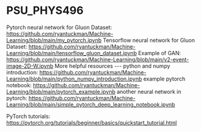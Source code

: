# PSU_PHYS496

Pytorch neural network for Gluon Dataset: https://github.com/ryantuckman/Machine-Learning/blob/main/my_pytorch.ipynb
Tensorflow neural network for Gluon Dataset: https://github.com/ryantuckman/Machine-Learning/blob/main/tensorflow_gluon_dataset.ipynb
Example of GAN: https://github.com/ryantuckman/Machine-Learning/blob/main/v2-event-image-2D-W.ipynb
More helpful resources ---
python and numpy introduction: https://github.com/ryantuckman/Machine-Learning/blob/main/python_numpy_introduction.ipynb
example pytorch notebook: https://github.com/ryantuckman/Machine-Learning/blob/main/pytorch_example.ipynb
another neural network in pytorch: https://github.com/ryantuckman/Machine-Learning/blob/main/simple_pytorch_deep_learning_notebook.ipynb

PyTorch tutorials: https://pytorch.org/tutorials/beginner/basics/quickstart_tutorial.html
